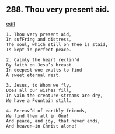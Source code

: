 
## 288.  Thou very present aid.
[edit](https://docs.google.com/document/d/1jZP4wL51cdpfGVzRbhdDe-W_lMwCLxNg/edit?mode=html)



    1. Thou very present aid,
    In sufFring and distress,
    The soul, which still on Thee is staid, 
    Is kept in perfect peace.

    2. Calmly the heart reclin’d
    By faith on Jesu’s breast 
    In deepest woe exults to find 
    A sweet eternal rest.

    3. Jesus, to Whom we fly,
    Does all our wishes fill,
    In vain the creature-streams are dry, 
    We have a Fountain still.

    4. Bereav’d of earthly friends,
    We find them all in One!
    And peace, and joy, that never ends, 
    And heaven—in Christ alone!
